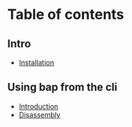 # Table of contents

## Intro
* [Installation](intro/installation.md)

## Using bap from the cli
* [Introduction](cli/introduction.md)
* [Disassembly](cli/disassembly.md)

